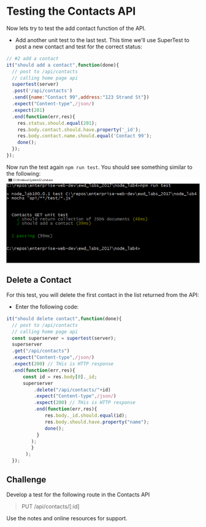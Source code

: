 # Testing the Contacts API

Now lets try to test the add contact function of the API.

+ Add another unit test to the last test. This time we'll use SuperTest to post a new contact and test for the correct status:
```javascript
// #2 add a contact
it("should add a contact",function(done){
  // post to /api/contacts
  // calling home page api
  supertest(server)
  .post('/api/contacts')
  .send({name:"Contact 99",address:"123 Strand St"})
  .expect("Content-type",/json/)
  .expect(201)
  .end(function(err,res){
    res.status.should.equal(201);
    res.body.contact.should.have.property('_id');
    res.body.contact.name.should.equal('Contact 99');
    done();
  });
});
```
Now run the test again ``npm run test``. You should see something similar to the following:
![Add a contact test](./img/add_contact.png)

## Delete a Contact

For this test, you will delete the first contact in the list returned from the API:

+ Enter the following code:
```javascript
it("should delete contact",function(done){
  // post to /api/contacts
  // calling home page api
  const superserver = supertest(server);
  superserver
  .get("/api/contacts")
  .expect("Content-type",/json/)
  .expect(200) // THis is HTTP response
  .end(function(err,res){
      const id = res.body[0]._id;
      superserver
          .delete("/api/contacts/"+id)
          .expect("Content-type",/json/)
          .expect(200) // THis is HTTP response
          .end(function(err,res){
              res.body._id.should.equal(id);
              res.body.should.have.property("name");
              done();
           }
         );
         }
       );
  });
```

## Challenge
Develop a test for the following route in the Contacts API
> PUT /api/contacts/[:id]

Use the notes and online resources for support.
